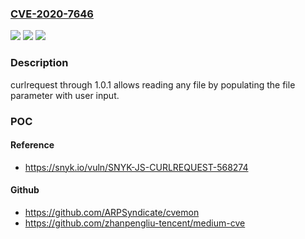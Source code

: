 ### [CVE-2020-7646](https://cve.mitre.org/cgi-bin/cvename.cgi?name=CVE-2020-7646)
![](https://img.shields.io/static/v1?label=Product&message=curlrequest&color=blue)
![](https://img.shields.io/static/v1?label=Version&message=All%20versions%20including%201.0.1%20&color=brightgreen)
![](https://img.shields.io/static/v1?label=Vulnerability&message=Arbitrary%20File%20Read&color=brightgreen)

### Description

curlrequest through 1.0.1 allows reading any file by populating the file parameter with user input.

### POC

#### Reference
- https://snyk.io/vuln/SNYK-JS-CURLREQUEST-568274

#### Github
- https://github.com/ARPSyndicate/cvemon
- https://github.com/zhanpengliu-tencent/medium-cve

